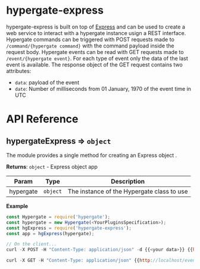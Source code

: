 # hypergate-express
hypergate-express is built on top of [Express](http://expressjs.com)
and can be used to create a web service to interact  with a hypergate instance usign a REST interface.
Hypergate commands can be triggered with POST requests made to `/command/{hypergate command}` with the command 
payload inside the request body. Hypergate events can be read with GET requests made to `/event/{hypergate event}`. 
For each type of event only the data of the last event is available. The response object of the GET request contains two attributes:

* `data`: payload of the event
* `date`: Number of milliseconds from 01 January, 1970 of the event time in UTC 


# API Reference

<a name="module_hypergateExpress"></a>

## hypergateExpress ⇒ <code>object</code>
The module provides a single method for creating an Express object .

**Returns**: <code>object</code> - Express object app  

| Param | Type | Description |
| --- | --- | --- |
| hypergate | <code>object</code> | The instance of the Hypergate class to use |

**Example**  
```js
const Hypergate = require('hypergate'); 
const hypergate = new Hypergate(<YourPluginsSpecification>);
const hgExpress = require('hypergate-express');
const app = hgExpress(hypergate);

// On the client...
curl -X POST -H "Content-Type: application/json" -d {{<your data>}} {{http://localhost/command/routines/testRoutine/start}}

curl -X GET -H "Content-Type: application/json" {{http://localhost/event/routines/testRoutine/start/error}}
```

